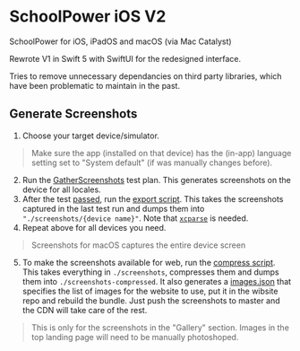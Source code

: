 # SchoolPower iOS V2

SchoolPower for iOS, iPadOS and macOS (via Mac Catalyst)

Rewrote V1 in Swift 5 with SwiftUI for the redesigned interface.

Tries to remove unnecessary dependancies on third party libraries, which have been problematic to maintain in the past.

## Generate Screenshots
1. Choose your target device/simulator.
> Make sure the app (installed on that device) has the (in-app) language setting set to "System default" (if was manually changes before).
2. Run the [GatherScreenshots](https://github.com/SchoolPower/schoolpower-ios-v2/blob/master/SchoolPower/GatherScreenshots.xctestplan) test plan. This generates screenshots on the device for all locales.
3. After the test [passed](## "may fail due to various reasons (e.g. network timeouts), like all e2e tests. Just rerun until it passes."), run the [export script](https://github.com/SchoolPower/schoolpower-ios-v2/blob/master/exportScreenshots.sh). This takes the screenshots captured in the last test run and dumps them into `"./screenshots/{device name}"`. Note that [`xcparse`](https://github.com/ChargePoint/xcparse) is needed.
4. Repeat above for all devices you need.
> Screenshots for macOS captures the entire device screen
5. To make the screenshots available for web, run the [compress script](https://github.com/SchoolPower/schoolpower-ios-v2/blob/master/generateCompressedScreenshots.sh). This takes everything in `./screenshots`, compresses them and dumps them into `./screenshots-compressed`. It also generates a [images.json](https://github.com/SchoolPower/schoolpower-ios-v2/blob/master/screenshots-compressed/images.json) that specifies the list of images for the website to use, put it in the wibsite repo and rebuild the bundle. Just push the screenshots to master and the CDN will take care of the rest. 
> This is only for the screenshots in the "Gallery" section. Images in the top landing page will need to be manually photoshoped.
